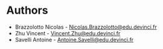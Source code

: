 # Authors
* Brazzolotto Nicolas - Nicolas.Brazzolotto@edu.devinci.fr
* Zhu Vincent - Vincent.Zhu@edu.devinci.fr
* Savelli Antoine - Antoine.Savelli@edu.devinci.fr
